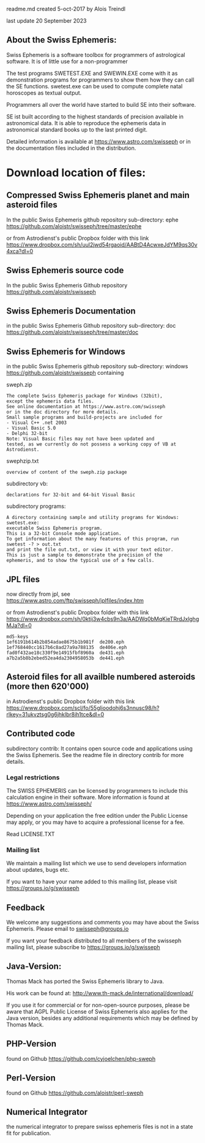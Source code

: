 readme.md  created 5-oct-2017 by Alois Treindl

last update 20 September 2023

## About the Swiss Ephemeris:

Swiss Ephemeris is a software toolbox for programmers of astrological
software. It is of little use for a non-programmer

The test programs SWETEST.EXE and SWEWIN.EXE come
with it as demonstration programs for programmers to show them how
they can call the SE functions.
swetest.exe can be used to compute complete natal horoscopes as textual
output.

Programmers all over the world have started to build SE into their
software. 

SE ist built according to the highest standards of precision available
in astronomical data. It is able to reproduce the ephemeris data in
astronomical standard books up to the last printed digit.

Detailed information is available at https://www.astro.com/swisseph
or in the documentation files included in the distribution.

# Download location of files:

## Compressed Swiss Ephemeris planet and main asteroid files

In the public Swiss Ephemeris github repository
sub-directory: ephe
https://github.com/aloistr/swisseph/tree/master/ephe

or from Astrodienst's public Dropbox folder with this link
https://www.dropbox.com/sh/uul2jwd54rgaoid/AABtD4AcwxeJdYM9qs30v4xca?dl=0

## Swiss Ephemeris source code

In the public Swiss Ephemeris Github repository
https://github.com/aloistr/swisseph

## Swiss Ephemeris Documentation

in the public Swiss Ephemeris Github repository
sub-directory: doc
https://github.com/aloistr/swisseph/tree/master/doc

## Swiss Ephemeris for Windows

in the public Swiss Ephemeris github repository
sub-directory: windows
https://github.com/aloistr/swisseph
containing

sweph.zip

	The complete Swiss Ephemeris package for Windows (32bit),
	except the ephemeris data files.
	See online documentation at https://www.astro.com/swisseph
	or in the doc directory for more details.
	Small sample programs and build-projects are included for
	- Visual C++ .net 2003
	- Visual Basic 5.0 
	- Delphi 32-bit
	Note: Visual Basic files may not have been updated and
	tested, as we currently do not possess a working copy of VB at Astrodienst.

swephzip.txt

	overview of content of the sweph.zip package

subdirectory vb:

	declarations for 32-bit and 64-bit Visual Basic

subdirectory programs:

	A directory containing sample and utility programs for Windows:
	swetest.exe:
	executable Swiss Ephemeris program.
	This is a 32-bit Console mode application.
	To get information about the many features of this program, run
	swetest -? > out.txt
	and print the file out.txt, or view it with your text editor.
	This is just a sample to demonstrate the precision of the
	ephemeris, and to show the typical use of a few calls.


## JPL files

now directly from jpl, see
https://www.astro.com/ftp/swisseph/jplfiles/index.htm

or from Astrodienst's public Dropbox folder with this link
https://www.dropbox.com/sh/0ktij3w4cbs9n3a/AADWq0bMqKieTRrdJxlghgMJa?dl=0

	md5-keys
	1ef6191b614b2b854adae8675b1b981f  de200.eph
	1ef768440cc1617b6c8ad27a9a788135  de406e.eph
	fad0f432ae18c330f9e14915fbf8960a  de431.eph
	a7b2a5b8b2ebed52ea4da2304958053b  de441.eph

## Asteroid files for all availble numbered asteroids (more then 620'000)

in Astrodienst's public Dropbox folder with this link
https://www.dropbox.com/scl/fo/55glioodohj6s3nnusc98/h?rlkey=31ukvztsg0g6jhklbr8ih1tce&dl=0

## Contributed code

subdirectory contrib:
It contains open source code and applications using the Swiss Ephemeris.
See the readme file in directory contrib for more details.


### Legal restrictions

The SWISS EPHEMERIS can be licensed by programmers to include this 
calculation engine in their software. More information is found at
https://www.astro.com/swisseph/

Depending on your application the free edition under the Public License
may apply, or you may have to acquire a professional license for a fee.

Read LICENSE.TXT

### Mailing list
We maintain a mailing list which we use to send developers information about
updates, bugs etc.

If you want to have your name added to this mailing list, please
visit https://groups.io/g/swisseph

## Feedback

We welcome any suggestions and comments you may have about the Swiss Ephemeris.
Please email to swisseph@groups.io

If you want your feedback distributed to all members of the swisseph
mailing list, please subscribe to https://groups.io/g/swisseph

## Java-Version:

Thomas Mack has ported the Swiss Ephemeris library to Java.

His work can be found at:  http://www.th-mack.de/international/download/

If you use it for commercial or for non-open-source purposes, please
be aware that AGPL Public License of Swiss Ephemeris 
also applies for the Java version, besides any additional requirements
which may be defined by Thomas Mack.

## PHP-Version
found on Github https://github.com/cyjoelchen/php-sweph

## Perl-Version
found on Github https://github.com/aloistr/perl-sweph

## Numerical Integrator
the numerical integrator to prepare swisss ephemeris files is not in a state
fit for publication.
